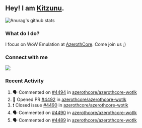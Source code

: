 ## Hey! I am [Kitzunu](https://Github.com/Kitzunu).

![Anurag's github stats](https://github-readme-stats.kitzunu.vercel.app/api?username=Kitzunu&show_icons=true)

### What do I do?

I focus on WoW Emulation at [AzerothCore](https://Github.com/AzerothCore). Come join us ;)

### Connect with me
[![](https://img.shields.io/badge/AzerothCore%20Discord-Connect%20with%20me!-green)](https://discord.com/invite/gkt4y2x)

### Recent Activity

<!--START_SECTION:activity-->
1. 🗣 Commented on [#4494](https://github.com/azerothcore/azerothcore-wotlk/issues/4494) in [azerothcore/azerothcore-wotlk](https://github.com/azerothcore/azerothcore-wotlk)
2. 💪 Opened PR [#4492](https://github.com/azerothcore/azerothcore-wotlk/pull/4492) in [azerothcore/azerothcore-wotlk](https://github.com/azerothcore/azerothcore-wotlk)
3. ❗️ Closed issue [#4490](https://github.com/azerothcore/azerothcore-wotlk/issues/4490) in [azerothcore/azerothcore-wotlk](https://github.com/azerothcore/azerothcore-wotlk)
4. 🗣 Commented on [#4490](https://github.com/azerothcore/azerothcore-wotlk/issues/4490) in [azerothcore/azerothcore-wotlk](https://github.com/azerothcore/azerothcore-wotlk)
5. 🗣 Commented on [#4489](https://github.com/azerothcore/azerothcore-wotlk/issues/4489) in [azerothcore/azerothcore-wotlk](https://github.com/azerothcore/azerothcore-wotlk)
<!--END_SECTION:activity-->

